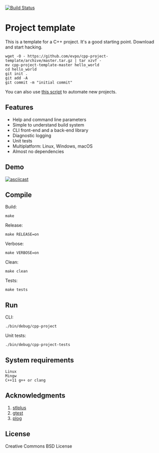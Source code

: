 [![Build Status](https://travis-ci.org/evpo/cpp-project-template.svg?branch=master)](https://travis-ci.org/evpo/cpp-project-template)

# Project template

This is a template for a C++ project. It's a good starting point. Download and start hacking.

    wget -O - https://github.com/evpo/cpp-project-template/archive/master.tar.gz | tar xzvf -
    mv cpp-project-template-master hello_world
    cd hello_world
    git init .
    git add -A
    git commit -m "initial commit"

You can also use [this script](https://github.com/evpo/scriptocracy/blob/master/scripts/create-cpp-project.sh) to automate new projects.

## Features

* Help and command line parameters
* Simple to understand build system
* CLI front-end and a back-end library
* Diagnostic logging
* Unit tests
* Multiplatform: Linux, Windows, macOS
* Almost no dependencies

## Demo

[![asciicast](https://asciinema.org/a/239383.png)](https://asciinema.org/a/239383?speed=2&theme=solarized-dark)

## Compile

Build:

    make

Release:

    make RELEASE=on

Verbose:

    make VERBOSE=on

Clean:

    make clean

Tests:

    make tests
    
## Run

CLI:

    ./bin/debug/cpp-project

Unit tests:

    ./bin/debug/cpp-project-tests

## System requirements

    Linux
    Mingw
    C++11 g++ or clang


## Acknowledgments

1. [stlplus](http://stlplus.sourceforge.net/)
2. [gtest](https://github.com/google/googletest)
3. [plog](https://github.com/SergiusTheBest/plog)

## License

Creative Commons BSD License
